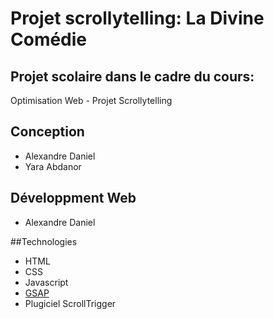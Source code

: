 # Projet scrollytelling: La Divine Comédie
## Projet scolaire dans le cadre du cours: 
Optimisation Web - Projet Scrollytelling
## Conception
* Alexandre Daniel
* Yara Abdanor

## Développment Web
* Alexandre Daniel

##Technologies
* HTML
* CSS
* Javascript
* [GSAP](https://greensock.com/docs/v3/Installation#download)
* Plugiciel ScrollTrigger
